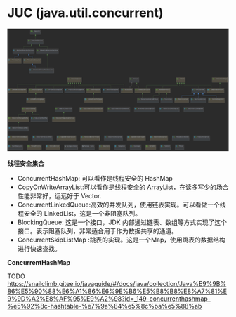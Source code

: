 # JUC (java.util.concurrent)

![](concurrent.jpg)

**线程安全集合**

* ConcurrentHashMap: 可以看作是线程安全的 HashMap
* CopyOnWriteArrayList:可以看作是线程安全的 ArrayList，在读多写少的场合性能非常好，远远好于 Vector.
* ConcurrentLinkedQueue:高效的并发队列，使用链表实现。可以看做一个线程安全的 LinkedList，这是一个非阻塞队列。
* BlockingQueue: 这是一个接口，JDK 内部通过链表、数组等方式实现了这个接口。表示阻塞队列，非常适合用于作为数据共享的通道。
* ConcurrentSkipListMap :跳表的实现。这是一个Map，使用跳表的数据结构进行快速查找。



**ConcurrentHashMap**


TODO
https://snailclimb.gitee.io/javaguide/#/docs/java/collection/Java%E9%9B%86%E5%90%88%E6%A1%86%E6%9E%B6%E5%B8%B8%E8%A7%81%E9%9D%A2%E8%AF%95%E9%A2%98?id=_149-concurrenthashmap-%e5%92%8c-hashtable-%e7%9a%84%e5%8c%ba%e5%88%ab
